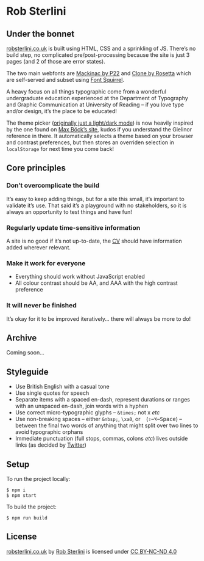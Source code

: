 # Rob Sterlini

## Under the bonnet

[robsterlini.co.uk](https://robsterlini.co.uk) is built using HTML, CSS and a sprinkling of JS. There’s no build step, no complicated pre/post-processing because the site is just 3 pages (and 2 of those are error states).

The two main webfonts are [Mackinac by P22](https://p22.com/family-Mackinac) and [Clone by Rosetta](https://www.rosettatype.com/Clone) which are self-served and subset using [Font Squirrel](https://www.fontsquirrel.com/tools/webfont-generator).

A heavy focus on all things typographic come from a wonderful undergraduate education experienced at the Department of Typography and Graphic Communication at University of Reading – if you love type and/or design, it’s the place to be educated!

The theme picker ([originally just a light/dark mode](https://20221.robsterlini.co.uk/journal/2020/light-and-dark-mode-plus/)) is now heavily inspired by the one found on [Max Böck’s site](https://mxb.dev/), kudos if you understand the Gielinor reference in there. It automatically selects a theme based on your browser and contrast preferences, but then stores an overriden selection in `localStorage` for next time you come back!

## Core principles

### Don’t overcomplicate the build

It’s easy to keep adding things, but for a site this small, it’s important to validate it’s use. That said it’s a playground with no stakeholders, so it is always an opportunity to test things and have fun!

### Regularly update time-sensitive information

A site is no good if it’s not up-to-date, the [CV](https://robsterlini.co.uk/cv) should have information added wherever relevant.

### Make it work for everyone

- Everything should work without JavaScript enabled
- All colour contrast should be AA, and AAA with the high contrast preference

### It will never be finished

It’s okay for it to be improved iteratively… there will always be more to do!

## Archive

Coming soon…

## Styleguide

- Use British English with a casual tone
- Use single quotes for speech
- Separate items with a spaced en-dash, represent durations or ranges with an unspaced en-dash, join words with a hyphen
- Use correct micro-typographic glyphs – `&times;` not x _etc_
- Use non-breaking spaces – either `&nbsp;`, `\xa0`, or ` ` (<kbd>⇧</kbd>–<kbd>⌥</kbd>–<kbd>Space</kbd>) – between the final two words of anything that might split over two lines to avoid typographic orphans
- Immediate punctuation (full stops, commas, colons _etc_) lives outside links (as decided by [Twitter](https://twitter.com/robsterlini/status/1290545839748898821))

## Setup

To run the project locally:

```
$ npm i
$ npm start
```

To build the project:

```
$ npm run build
```

## License

[robsterlini.co.uk](https://github.com/robsterlini/robsterlini-frontend) by [Rob Sterlini](https://robsterlini.co.uk) is licensed under [CC BY-NC-ND 4.0<br/><img src="https://mirrors.creativecommons.org/presskit/icons/cc.svg" width="16px" height="16px" /><img src="https://mirrors.creativecommons.org/presskit/icons/by.svg" width="16px" height="16px" /><img src="https://mirrors.creativecommons.org/presskit/icons/nc.svg" width="16px" height="16px" /><img src="https://mirrors.creativecommons.org/presskit/icons/nd.svg" width="16px" height="16px" />](https://creativecommons.org/licenses/by-nc-nd/4.0)
